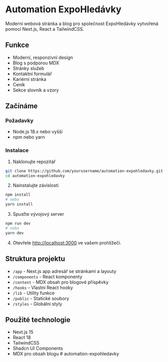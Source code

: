 # Automation ExpoHledávky

Moderní webová stránka a blog pro společnost ExpoHledávky vytvořená pomocí Next.js, React a TailwindCSS.

## Funkce

- Moderní, responzivní design
- Blog s podporou MDX
- Stránky služeb
- Kontaktní formulář
- Kariérní stránka
- Ceník
- Sekce slovník a vzory

## Začínáme

### Požadavky

- Node.js 18.x nebo vyšší
- npm nebo yarn

### Instalace

1. Naklonujte repozitář
```bash
git clone https://github.com/yourusername/automation-expohledavky.git
cd automation-expohledavky
```

2. Nainstalujte závislosti
```bash
npm install
# nebo
yarn install
```

3. Spusťte vývojový server
```bash
npm run dev
# nebo
yarn dev
```

4. Otevřete [http://localhost:3000](http://localhost:3000) ve vašem prohlížeči.

## Struktura projektu

- `/app` - Next.js app adresář se stránkami a layouty
- `/components` - React komponenty
- `/content` - MDX obsah pro blogové příspěvky
- `/hooks` - Vlastní React hooky
- `/lib` - Utility funkce
- `/public` - Statické soubory
- `/styles` - Globální styly

## Použité technologie

- Next.js 15
- React 18
- TailwindCSS
- Shadcn UI Components
- MDX pro obsah blogu # automation-expohledavky

